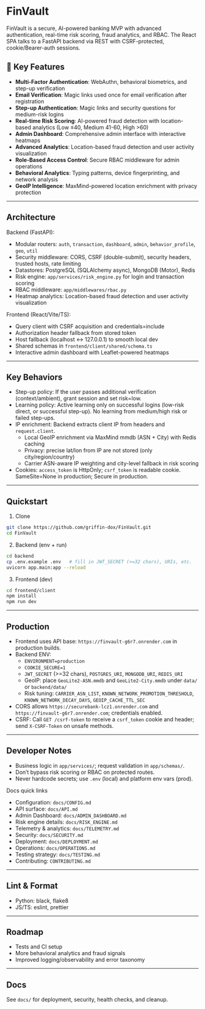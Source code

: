 # FinVault

FinVault is a secure, AI-powered banking MVP with advanced authentication, real-time risk scoring, fraud analytics, and RBAC. The React SPA talks to a FastAPI backend via REST with CSRF-protected, cookie/Bearer-auth sessions.

## 🚀 Key Features

- **Multi-Factor Authentication**: WebAuthn, behavioral biometrics, and step-up verification
- **Email Verification**: Magic links used once for email verification after registration
- **Step-up Authentication**: Magic links and security questions for medium-risk logins
- **Real-time Risk Scoring**: AI-powered fraud detection with location-based analytics (Low ≤40, Medium 41-60, High >60)
- **Admin Dashboard**: Comprehensive admin interface with interactive heatmaps
- **Advanced Analytics**: Location-based fraud detection and user activity visualization
- **Role-Based Access Control**: Secure RBAC middleware for admin operations
- **Behavioral Analytics**: Typing patterns, device fingerprinting, and network analysis
- **GeoIP Intelligence**: MaxMind-powered location enrichment with privacy protection

---

## Architecture

Backend (FastAPI):

- Modular routers: `auth`, `transaction`, `dashboard`, `admin`, `behavior_profile`, `geo`, `util`
- Security middleware: CORS, CSRF (double-submit), security headers, trusted hosts, rate limiting
- Datastores: PostgreSQL (SQLAlchemy async), MongoDB (Motor), Redis
- Risk engine: `app/services/risk_engine.py` for login and transaction scoring
- RBAC middleware: `app/middlewares/rbac.py`
- Heatmap analytics: Location-based fraud detection and user activity visualization

Frontend (React/Vite/TS):

- Query client with CSRF acquisition and credentials=include
- Authorization header fallback from stored token
- Host fallback (localhost ↔ 127.0.0.1) to smooth local dev
- Shared schemas in `frontend/client/shared/schema.ts`
- Interactive admin dashboard with Leaflet-powered heatmaps

---

## Key Behaviors

- Step-up policy: If the user passes additional verification (context/ambient), grant session and set risk=low.
- Learning policy: Active learning only on successful logins (low-risk direct, or successful step-up). No learning from medium/high risk or failed step-ups.
- IP enrichment: Backend extracts client IP from headers and `request.client`.
  - Local GeoIP enrichment via MaxMind mmdb (ASN + City) with Redis caching
  - Privacy: precise lat/lon from IP are not stored (only city/region/country)
  - Carrier ASN-aware IP weighting and city-level fallback in risk scoring
- Cookies: `access_token` is HttpOnly; `csrf_token` is readable cookie. SameSite=None in production; Secure in production.

---

## Quickstart

1. Clone

```bash
git clone https://github.com/griffin-dox/FinVault.git
cd FinVault
```

2. Backend (env + run)

```bash
cd backend
cp .env.example .env   # fill in JWT_SECRET (>=32 chars), URIs, etc.
uvicorn app.main:app --reload
```

3. Frontend (dev)

```bash
cd frontend/client
npm install
npm run dev
```

---

## Production

- Frontend uses API base: `https://finvault-g6r7.onrender.com` in production builds.
- Backend ENV:
  - `ENVIRONMENT=production`
  - `COOKIE_SECURE=1`
  - `JWT_SECRET` (>=32 chars), `POSTGRES_URI`, `MONGODB_URI`, `REDIS_URI`
  - GeoIP: place `GeoLite2-ASN.mmdb` and `GeoLite2-City.mmdb` under `data/` or `backend/data/`
  - Risk tuning: `CARRIER_ASN_LIST`, `KNOWN_NETWORK_PROMOTION_THRESHOLD`, `KNOWN_NETWORK_DECAY_DAYS`, `GEOIP_CACHE_TTL_SEC`
- CORS allows `https://securebank-lcz1.onrender.com` and `https://finvault-g6r7.onrender.com`; credentials enabled.
- CSRF: Call `GET /csrf-token` to receive a `csrf_token` cookie and header; send `X-CSRF-Token` on unsafe methods.

---

## Developer Notes

- Business logic in `app/services/`; request validation in `app/schemas/`.
- Don’t bypass risk scoring or RBAC on protected routes.
- Never hardcode secrets; use `.env` (local) and platform env vars (prod).

Docs quick links

- Configuration: `docs/CONFIG.md`
- API surface: `docs/API.md`
- Admin Dashboard: `docs/ADMIN_DASHBOARD.md`
- Risk engine details: `docs/RISK_ENGINE.md`
- Telemetry & analytics: `docs/TELEMETRY.md`
- Security: `docs/SECURITY.md`
- Deployment: `docs/DEPLOYMENT.md`
- Operations: `docs/OPERATIONS.md`
- Testing strategy: `docs/TESTING.md`
- Contributing: `CONTRIBUTING.md`

---

## Lint & Format

- Python: black, flake8
- JS/TS: eslint, prettier

---

## Roadmap

- Tests and CI setup
- More behavioral analytics and fraud signals
- Improved logging/observability and error taxonomy

---

## Docs

See `docs/` for deployment, security, health checks, and cleanup.
